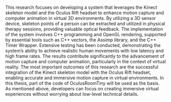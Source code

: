 This research focuses on developing a system that leverages the Kinect skeleton model and the Oculus Rift headset to enhance motion capture and computer animation in virtual 3D environments. By utilizing a 3D sensor device, skeleton points of a person can be extracted and utilized in physical therapy sessions, providing valuable optical feedback. The implementation of the system involves C++ programming and OpenGL rendering, supported by essential tools such as C++ vectors, the Assimp library, and the C++ Timer Wrapper. Extensive testing has been conducted, demonstrating the system’s ability to achieve realistic human movements with low latency and high frame rates. The results contribute significantly to the advancement of motion capture and computer animation, particularly in the context of virtual reality. The most important outcomes of this research are the successful integration of the Kinect skeleton model with the Oculus Rift headset, enabling accurate and immersive motion capture in virtual environments.
In this thesis, part of the code of OculusRoomTiny will be used as the basis. As mentioned above, developers can focus on creating immersive virtual experiences without worrying about low-level technical details.
